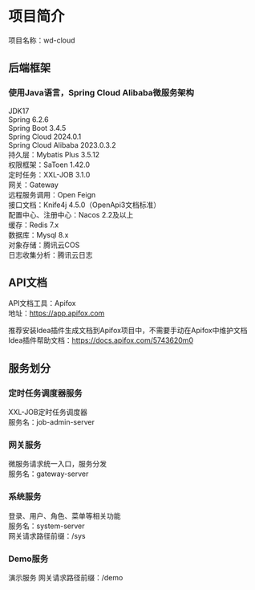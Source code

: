 # 项目简介
项目名称：wd-cloud

## 后端框架
### 使用Java语言，Spring Cloud Alibaba微服务架构
JDK17  
Spring 6.2.6  
Spring Boot 3.4.5  
Spring Cloud 2024.0.1  
Spring Cloud Alibaba 2023.0.3.2  
持久层：Mybatis Plus 3.5.12  
权限框架：SaToen 1.42.0  
定时任务：XXL-JOB 3.1.0  
网关：Gateway  
远程服务调用：Open Feign  
接口文档：Knife4j 4.5.0（OpenApi3文档标准）  
配置中心、注册中心：Nacos 2.2及以上  
缓存：Redis 7.x  
数据库：Mysql 8.x  
对象存储：腾讯云COS  
日志收集分析：腾讯云日志

## API文档
API文档工具：Apifox  
地址：https://app.apifox.com

推荐安装Idea插件生成文档到Apifox项目中，不需要手动在Apifox中维护文档  
Idea插件帮助文档：https://docs.apifox.com/5743620m0

## 服务划分

### 定时任务调度器服务
XXL-JOB定时任务调度器  
服务名：job-admin-server

### 网关服务
微服务请求统一入口，服务分发  
服务名：gateway-server

### 系统服务
登录、用户、角色、菜单等相关功能  
服务名：system-server  
网关请求路径前缀：/sys

### Demo服务
演示服务 
网关请求路径前缀：/demo
